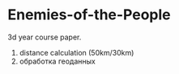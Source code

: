 # Enemies-of-the-People
3d year course paper.
1) distance calculation (50km/30km)
2) обработка геоданных
